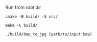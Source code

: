Run from root dir

```cmake -B build/ -S src/```

```make -C build/```

```./build/bmp_to_jpg [path/to/input.bmp]```